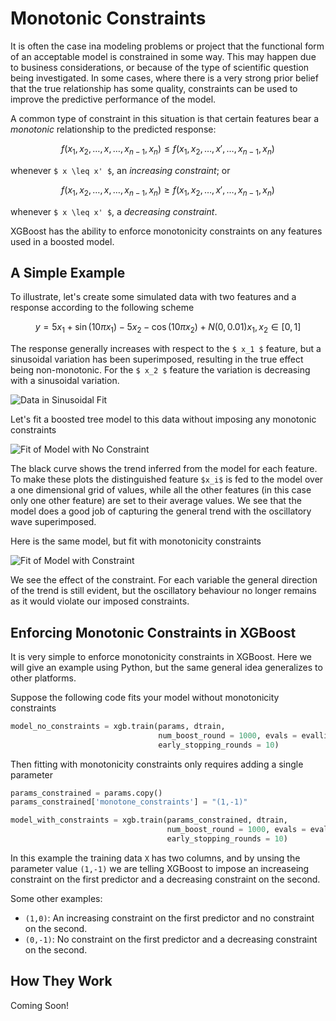 Monotonic Constraints
=====================

It is often the case ina  modeling problems or project that the functional form of an acceptable model is constrained in some way.  This may happen due to business considerations, or because of the type of scientific question being investigated.  In some cases, where there is a very strong prior belief that the true relationship has some quality, constraints can be used to improve the predictive performance of the model. 

A common type of constraint in this situation is that certain features bear a *monotonic* relationship to the predicted response:

```math
f(x_1, x_2, \ldots, x, \ldots, x_{n-1}, x_n) \leq f(x_1, x_2, \ldots, x', \ldots, x_{n-1}, x_n)
```

whenever ``$ x \leq x' $``, an *increasing constraint*; or 

```math
f(x_1, x_2, \ldots, x, \ldots, x_{n-1}, x_n) \geq f(x_1, x_2, \ldots, x', \ldots, x_{n-1}, x_n)
```

whenever ``$ x \leq x' $``, a *decreasing constraint*.

XGBoost has the ability to enforce monotonicity constraints on any features used in a boosted model. 

A Simple Example
----------------

To illustrate, let's create some simulated data with two features and a response according to the following scheme

```math
y = 5 x_1 + \sin(10 \pi x_1) - 5 x_2 - \cos(10 \pi x_2) + N(0, 0.01)

x_1, x_2 \in [0, 1]
```

The response generally increases with respect to the ``$ x_1 $`` feature, but a sinusoidal variation has been superimposed, resulting in the true effect being non-monotonic.  For the ``$ x_2 $`` feature the variation is decreasing with a sinusoidal variation.

![Data in Sinusoidal Fit](https://raw.githubusercontent.com/dmlc/web-data/master/xgboost/monotonic/two.feature.sample.data.png)

Let's fit a boosted tree model to this data without imposing any monotonic constraints

![Fit of Model with No Constraint](https://raw.githubusercontent.com/dmlc/web-data/master/xgboost/monotonic/two.feature.no.constraint.png)

The black curve shows the trend inferred from the model for each feature.  To make these plots the distinguished feature ``$x_i$`` is fed to the model over a one dimensional grid of values, while all the other features (in this case only one other feature) are set to their average values.  We see that the model does a good job of capturing the general trend with the oscillatory wave superimposed.

Here is the same model, but fit with monotonicity constraints

![Fit of Model with Constraint](https://raw.githubusercontent.com/dmlc/web-data/master/xgboost/monotonic/two.feature.with.constraint.png)

We see the effect of the constraint.  For each variable the general direction of the trend is still evident, but the oscillatory behaviour no longer remains as it would violate our imposed constraints.

Enforcing Monotonic Constraints in XGBoost
------------------------------------------

It is very simple to enforce monotonicity constraints in XGBoost.  Here we will give an example using Python, but the same general idea generalizes to other platforms.

Suppose the following code fits your model without monotonicity constraints

```python
model_no_constraints = xgb.train(params, dtrain, 
                                 num_boost_round = 1000, evals = evallist, 
                                 early_stopping_rounds = 10)
```

Then fitting with monotonicity constraints only requires adding a single parameter

```python
params_constrained = params.copy()
params_constrained['monotone_constraints'] = "(1,-1)"

model_with_constraints = xgb.train(params_constrained, dtrain, 
                                   num_boost_round = 1000, evals = evallist, 
                                   early_stopping_rounds = 10)
```

In this example the training data ```X``` has two columns, and by unsing the parameter value ```(1,-1)``` we are telling XGBoost to impose an increaseing constraint on the first predictor and a decreasing constraint on the second.

Some other examples:

- ```(1,0)```: An increasing constraint on the first predictor and no constraint on the second.
- ```(0,-1)```: No constraint on the first predictor and a decreasing constraint on the second.

How They Work
-------------

Coming Soon!
